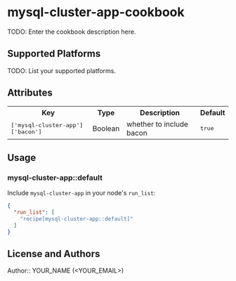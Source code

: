 # mysql-cluster-app-cookbook

TODO: Enter the cookbook description here.

## Supported Platforms

TODO: List your supported platforms.

## Attributes

<table>
  <tr>
    <th>Key</th>
    <th>Type</th>
    <th>Description</th>
    <th>Default</th>
  </tr>
  <tr>
    <td><tt>['mysql-cluster-app']['bacon']</tt></td>
    <td>Boolean</td>
    <td>whether to include bacon</td>
    <td><tt>true</tt></td>
  </tr>
</table>

## Usage

### mysql-cluster-app::default

Include `mysql-cluster-app` in your node's `run_list`:

```json
{
  "run_list": [
    "recipe[mysql-cluster-app::default]"
  ]
}
```

## License and Authors

Author:: YOUR_NAME (<YOUR_EMAIL>)
